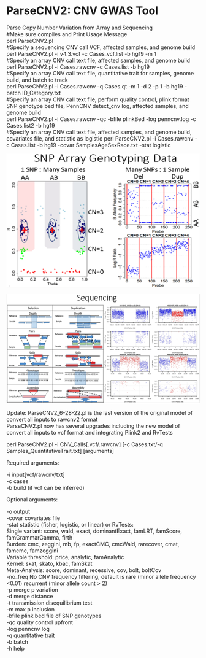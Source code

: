 # ParseCNV2: CNV GWAS Tool
Parse Copy Number Variation from Array and Sequencing  
#Make sure compiles and Print Usage Message  
perl ParseCNV2.pl  
#Specify a sequencing CNV call VCF, affected samples, and genome build  
perl ParseCNV2.pl -i v4.3.vcf -c Cases_vcf.list -b hg19 -m 1  
#Specify an array CNV call text file, affected samples, and genome build  
perl ParseCNV2.pl -i Cases.rawcnv -c Cases.list -b hg19  
#Specify an array CNV call text file, quantitative trait for samples, genome build, and batch to track  
perl ParseCNV2.pl -i Cases.rawcnv -q Cases.qt -m 1 -d 2 -p 1 -b hg19 -batch ID_Category.txt  
#Specify an array CNV call text file, perform quality control, plink format SNP genotype bed file, PennCNV detect_cnv log, affected samples, and genome build  
perl ParseCNV2.pl -i Cases.rawcnv -qc -bfile plinkBed -log penncnv.log -c Cases.list2 -b hg19  
#Specify an array CNV call text file, affected samples, and genome build, covariates file, and statistic as logistic
perl ParseCNV2.pl -i Cases.rawcnv -c Cases.list -b hg19 -covar SamplesAgeSexRace.txt -stat logistic  

![SNPArrayGenotypingData](/images/SNPArrayGenotypingData.png)  
  
![SequencingData](/images/SequencingData.png)  

Update: ParseCNV2_6-28-22.pl is the last version of the original model of convert all inputs to rawcnv2 format  
ParseCNV2.pl now has several upgrades including the new model of convert all inputs to vcf format and integrating Plink2 and RvTests  

perl ParseCNV2.pl -i CNV_Calls[.vcf/.rawcnv] [-c Cases.txt/-q Samples_QuantitativeTrait.txt] [arguments]  

Required arguments:  

-i      input[vcf/rawcnv/txt]  
-c      cases  
-b      build (if vcf can be inferred)  

Optional arguments:  

-o      output  
-covar  covariates file  
-stat   statistic (fisher, logistic, or linear) or RvTests:  
        Single variant: score, wald, exact, dominantExact, famLRT, famScore, famGrammarGamma, firth  
        Burden: cmc, zeggini, mb, fp, exactCMC, cmcWald, rarecover, cmat, famcmc, famzeggini  
        Variable threshold: price, analytic, famAnalytic  
        Kernel: skat, skato, kbac, famSkat  
        Meta-Analysis: score, dominant, recessive, cov, bolt, boltCov  
-no_freq        No CNV frequency filtering, default is rare (minor allele frequency <0.01) recurrent (minor allele count > 2)  
-p      merge p variation  
-d      merge distance  
-t      transmission disequilibrium test  
-m      max p inclusion  
-bfile  plink bed file of SNP genotypes  
-qc     quality control upfront  
-log    penncnv log  
-q      quantitative trait  
-b      batch  
-h      help  
